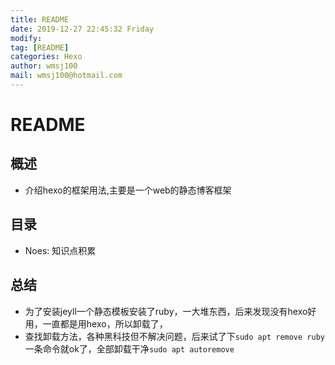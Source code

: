 ```yaml
---
title: README
date: 2019-12-27 22:45:32 Friday
modify:
tag: [README]
categories: Hexo
author: wmsj100
mail: wmsj100@hotmail.com
---
```


# README

## 概述

- 介绍hexo的框架用法,主要是一个web的静态博客框架

## 目录

- Noes: 知识点积累

## 总结

- 为了安装jeyll一个静态模板安装了ruby，一大堆东西，后来发现没有hexo好用，一直都是用hexo，所以卸载了，
- 查找卸载方法，各种黑科技但不解决问题，后来试了下`sudo apt remove ruby` 一条命令就ok了，全部卸载干净`sudo apt autoremove`
